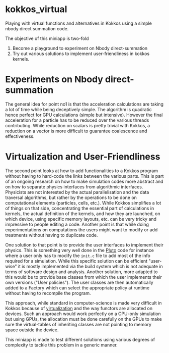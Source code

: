 # kokkos_virtual
Playing with virtual functions and alternatives in Kokkos using a simple nbody direct summation code.

The objective of this miniapp is two-fold

 1. Become a playground to experiment on Nbody direct-summation
 2. Try out various solutions to implement user-friendliness in kokkos kernels.
 
# Experiments on Nbody direct-summation
The general idea for point no1 is that the acceleration calculations are taking a lot of time while being deceptively simple. The algorithm is quadratic hence perfect for GPU calculations (simple but intensive).
However the final acceleration for a particle has to be reduced over the various threads contributing. While reduction on scalars is pretty trivial with Kokkos, a reduction on a vector is more difficult to guarantee coalescence and effectiveness.

# Virtualization and User-Friendliness

The second point looks at how to add functionalities to a Kokkos program without having to hard-code the links between the various parts. This is part of an ongoing research on how to make simulation codes more abstract and on how to separate physics interfaces from algorithmic interfaces. 
Physicists are not interested by the actual parallelisation and the data traversal algorithms, but rather by the operations to be done on computational elements (particles, cells, etc.). While Kokkos simplifies a lot of things on that side, concentrating the essential part of calculations in kernels, the actual definition of the kernels, and how they are launched, on which device, using specific memory layouts, etc. can be very tricky and impressive to people editing a code.
Another point is that while doing experimentations on computations the users might want to modify or add treatments without having to duplicate code.

One solution to that point is to provide the user interfaces to implement their physics. This is something very well done in the [Pluto](http://plutocode.ph.unito.it/) code for instance where a user only has to modify the `init.c` file to add most of the info required for a simulation.
While this specific solution can be efficient "user-wise" it is mostly implemented via the build system which is not adequate in terms of software design and analysis. Another solution, more adapted to this would be to provide base classes from which the user implements their own versions ("User policies"). The user classes are then automatically added to a Factory which can select the appropriate policy at runtime without having to recompile the program.

This approach, while standard in computer-science is made very difficult in Kokkos because of [virtualization](https://github.com/kokkos/kokkos/wiki/Kokkos-and-Virtual-Functions) and the way functors are allocated on devices. Such an approach would work perfectly on a CPU-only simulation but using GPUs, the allocation must be done carefully on the GPUs to make sure the virtual-tables of inheriting classes are not pointing to memory space outside the device.

This miniapp is made to test different solutions using various degrees of complexity to tackle this problem in a generic manner.
